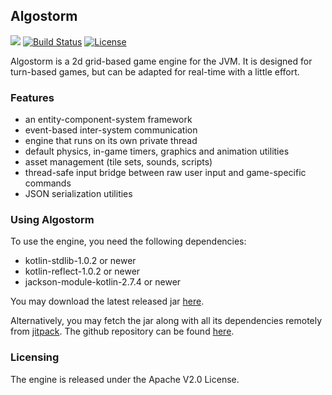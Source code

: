 ## Algostorm

[![](https://jitpack.io/v/andrei-heidelbacher/algostorm.svg)](https://jitpack.io/#andrei-heidelbacher/algostorm)
[![Build Status](https://travis-ci.org/andrei-heidelbacher/algostorm.png)](https://travis-ci.org/andrei-heidelbacher/algostorm)
[![License](http://img.shields.io/:license-apache-blue.svg?style=flat-square)](http://www.apache.org/licenses/LICENSE-2.0.html)

Algostorm is a 2d grid-based game engine for the JVM. It is designed for turn-based games, but can
be adapted for real-time with a little effort.

### Features
* an entity-component-system framework
* event-based inter-system communication
* engine that runs on its own private thread
* default physics, in-game timers, graphics and animation utilities
* asset management (tile sets, sounds, scripts)
* thread-safe input bridge between raw user input and game-specific commands
* JSON serialization utilities

### Using Algostorm
To use the engine, you need the following dependencies:
* kotlin-stdlib-1.0.2 or newer
* kotlin-reflect-1.0.2 or newer
* jackson-module-kotlin-2.7.4 or newer

You may download the latest released jar [here](https://github.com/andrei-heidelbacher/algostorm/releases).

Alternatively, you may fetch the jar along with all its dependencies remotely from [jitpack](https://jitpack.io).
The github repository can be found [here](https://github.com/andrei-heidelbacher/algostorm).

### Licensing
The engine is released under the Apache V2.0 License.
